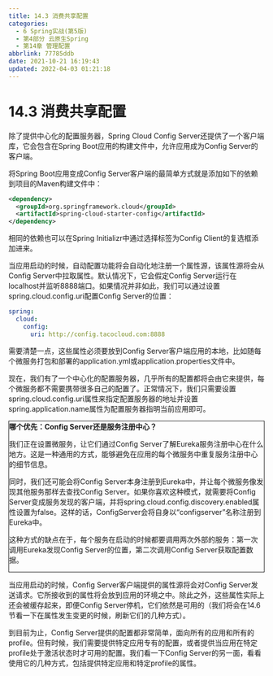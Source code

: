 ```yaml
---
title: 14.3 消费共享配置
categories: 
  - 6 Spring实战(第5版)
  - 第4部分 云原生Spring
  - 第14章 管理配置
abbrlink: 77785ddb
date: 2021-10-21 16:19:43
updated: 2022-04-03 01:21:18
---
```

# 14.3 消费共享配置
除了提供中心化的配置服务器，Spring Cloud Config Server还提供了一个客户端库，它会包含在Spring Boot应用的构建文件中，允许应用成为Config Server的客户端。

将Spring Boot应用变成Config Server客户端的最简单方式就是添加如下的依赖到项目的Maven构建文件中：

```xml
<dependency>
  <groupId>org.springframework.cloud</groupId>
  <artifactId>spring-cloud-starter-config</artifactId>
</dependency>
```

相同的依赖也可以在Spring Initializr中通过选择标签为Config Client的复选框添加进来。

当应用启动的时候，自动配置功能将会自动化地注册一个属性源，该属性源将会从Config Server中拉取属性。默认情况下，它会假定Config Server运行在localhost并监听8888端口。如果情况并非如此，我们可以通过设置spring.cloud.config.uri配置Config Server的位置：

```yml
spring:
  cloud:
    config:
      uri: http://config.tacocloud.com:8888
```

需要清楚一点，这些属性必须要放到Config Server客户端应用的本地，比如随每个微服务打包和部署的application.yml或application.properties文件中。

现在，我们有了一个中心化的配置服务器，几乎所有的配置都将会由它来提供，每个微服务都不需要携带很多自己的配置了。正常情况下，我们只需要设置spring.cloud.config.uri属性来指定配置服务器的地址并设置spring.application.name属性为配置服务器指明当前应用即可。

<div style="border:1px solid;"><strong>哪个优先：Config Server还是服务注册中心？</strong><p>我们正在设置微服务，让它们通过Config Server了解Eureka服务注册中心在什么地方。这是一种通用的方式，能够避免在应用的每个微服务中重复服务注册中心的细节信息。</p><p>同时，我们还可能会将Config Server本身注册到Eureka中，并让每个微服务像发现其他服务那样去查找Config Server。如果你喜欢这种模式，就需要将Config Server变成服务发现的客户端，并将spring.cloud.config.discovery.enabled属性设置为false。这样的话，ConfigServer会将自身以“configserver”名称注册到Eureka中。</p><p>这种方式的缺点在于，每个服务在启动的时候都要调用两次外部的服务：第一次调用Eureka发现Config Server的位置，第二次调用Config Server获取配置数据。</p></div>

当应用启动的时候，Config Server客户端提供的属性源将会对Config Server发送请求。它所接收到的属性将会放到应用的环境之中。除此之外，这些属性实际上还会被缓存起来，即便Config Server停机，它们依然是可用的（我们将会在14.6节看一下在属性发生变更的时候，刷新它们的几种方式）。

到目前为止，Config Server提供的配置都非常简单，面向所有的应用和所有的profile。但有时候，我们需要提供特定应用专有的配置，或者提供当应用在特定profile处于激活状态时才可用的配置。我们看一下Config Server的另一面，看看使用它的几种方式，包括提供特定应用和特定profile的属性。
